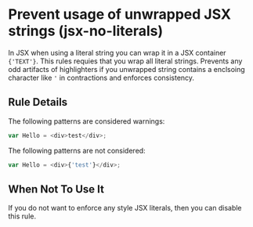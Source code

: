 # Prevent usage of unwrapped JSX strings (jsx-no-literals)

In JSX when using a literal string you can wrap it in a JSX container `{'TEXT'}`.
This rules requies that you wrap all literal strings.
Prevents any odd artifacts of highlighters if you unwrapped string contains a enclsoing character like `'` in contractions and enforces consistency.

## Rule Details

The following patterns are considered warnings:

```javascript
var Hello = <div>test</div>;
```

The following patterns are not considered:

```javascript
var Hello = <div>{'test'}</div>;
```

## When Not To Use It

If you do not want to enforce any style JSX literals, then you can disable this rule.
